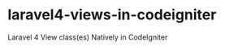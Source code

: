 laravel4-views-in-codeigniter
=============================

Laravel 4 View class(es) Natively in CodeIgniter
